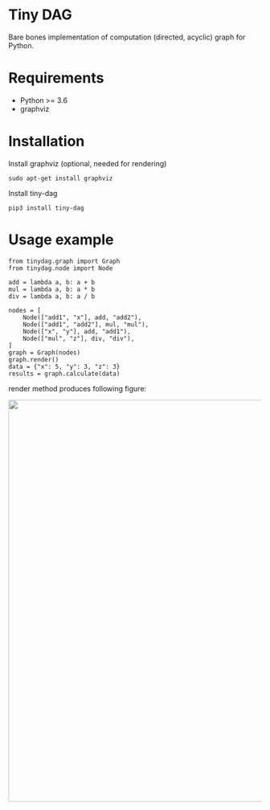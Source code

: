 # Tiny DAG

Bare bones implementation of computation (directed, acyclic) graph for Python.

# Requirements

- Python >= 3.6
- graphviz

# Installation

Install graphviz (optional, needed for rendering)
```
sudo apt-get install graphviz
```

Install tiny-dag
```
pip3 install tiny-dag
```

# Usage example

```
from tinydag.graph import Graph
from tinydag.node import Node

add = lambda a, b: a + b
mul = lambda a, b: a * b
div = lambda a, b: a / b

nodes = [
    Node(["add1", "x"], add, "add2"),
    Node(["add1", "add2"], mul, "mul"),
    Node(["x", "y"], add, "add1"),
    Node(["mul", "z"], div, "div"),
]
graph = Graph(nodes)
graph.render()
data = {"x": 5, "y": 3, "z": 3}
results = graph.calculate(data)
```

render method produces following figure:
<p align="center">
<img src="sample_graph.jpg" width="800px" />
</p>